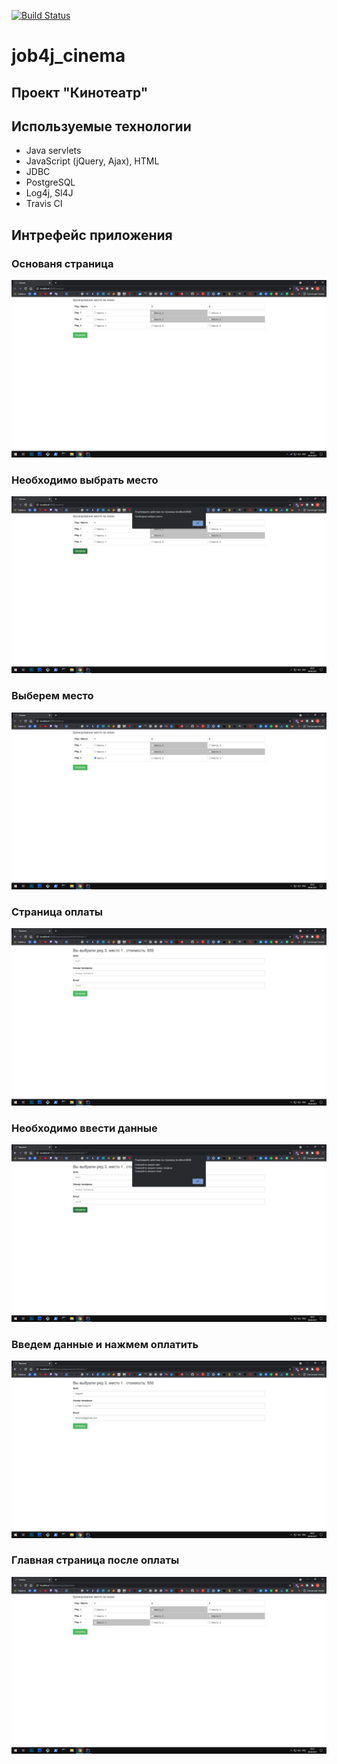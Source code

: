 [![Build Status](https://travis-ci.org/npabllla/job4j_cinema.svg?branch=main)](https://travis-ci.org/npabllla/job4j_cinema)
# job4j_cinema
## Проект "Кинотеатр"
## Используемые технологии

* Java servlets
* JavaScript (jQuery, Ajax), HTML
* JDBC
* PostgreSQL
* Log4j, Sl4J
* Travis CI

## Интрефейс приложения
### Основаня страница
![ScreenShot](images/MainPage.png)
### Необходимо выбрать место
![ScreenShot](images/MainPageAlert.png)
### Выберем место
![ScreenShot](images/SelectPlace.png)
### Страница оплаты
![ScreenShot](images/Payment.png)
### Необходимо ввести данные
![ScreenShot](images/PaymentAlert.png)
### Введем данные и нажмем оплатить
![ScreenShot](images/PaymentData.png)
### Главная страница после оплаты
![ScreenShot](images/Result.png)
